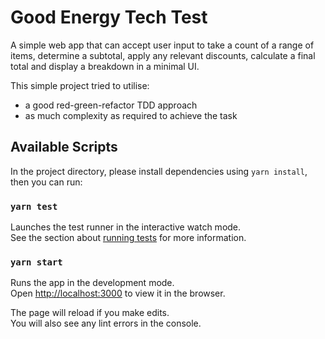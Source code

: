 # Good Energy Tech Test

A simple web app that can accept user input to take a count of a range of items, determine a subtotal, apply any relevant discounts, calculate a final total and display a breakdown in a minimal UI.

This simple project tried to utilise:
- a good red-green-refactor TDD approach
- as much complexity as required to achieve the task

## Available Scripts

In the project directory, please install dependencies using `yarn install`, then you can run:

### `yarn test`

Launches the test runner in the interactive watch mode.\
See the section about [running tests](https://facebook.github.io/create-react-app/docs/running-tests) for more information.

### `yarn start`

Runs the app in the development mode.\
Open [http://localhost:3000](http://localhost:3000) to view it in the browser.

The page will reload if you make edits.\
You will also see any lint errors in the console.
